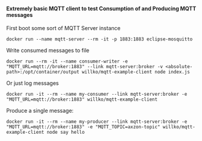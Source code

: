 #### Extremely basic MQTT client to test Consumption of and Producing MQTT messages

First boot some sort of MQTT Server instance

```
docker run --name mqtt-server --rm -it -p 1883:1883 eclipse-mosquitto
```


Write consumed messages to file

```
docker run --rm -it --name consumer-writer -e "MQTT_URL=mqtt://broker:1883" --link mqtt-server:broker -v <absolute-path>:/opt/container/output willko/mqtt-example-client node index.js
```


Or just log messages

```
docker run -it --rm --name my-consumer --link mqtt-server:broker -e "MQTT_URL=mqtt://broker:1883" willko/mqtt-example-client
```

Produce a single message:

```
docker run -it --rm --name my-producer --link mqtt-server:broker -e "MQTT_URL=mqtt://broker:1883" -e "MQTT_TOPIC=axzon-topic" willko/mqtt-example-client node say hello
```
